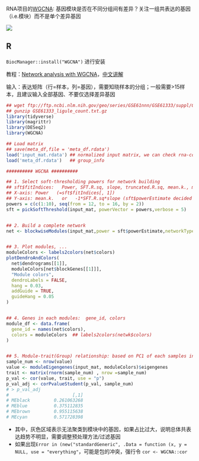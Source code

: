 

RNA项目的[WGCNA](https://www.rdocumentation.org/packages/WGCNA): 基因模块是否在不同分组间有差异？关注一组共表达的基因（i.e.模块）而不是单个差异基因


![](https://media.springernature.com/full/springer-static/image/art%3A10.1186%2F1471-2105-9-559/MediaObjects/12859_2008_Article_2544_Fig1_HTML.jpg?as=webp)




## R

```BiocManager::install("WGCNA")``` 进行安装

教程：[Network analysis with WGCNA](https://bioinformaticsworkbook.org/tutorials/wgcna.html)，[中文讲解](https://www.jianshu.com/p/b24e5f52a7a7)

输入：表达矩阵（行=样本，列=基因），需要知晓样本的分组；一般需要>15样本，且建议输入全部基因、不要仅选择差异基因



```R
## wget ftp://ftp.ncbi.nlm.nih.gov/geo/series/GSE61nnn/GSE61333/suppl/GSE61333_ligule_count.txt.gz
## gunzip GSE61333_ligule_count.txt.gz
library(tidyverse)    
library(magrittr)  
library(DESeq2)
library(WGCNA)   

## Load matrix
## save(meta_df,file = 'meta_df.rdata')
load('input_mat.rdata') ## normalized input matrix, we can check rna-counts of each sample via violin_plots
load('meta_df.rdata')   ## group_info

########## WGCNA ##########

## 1. Select soft-thresholding powers for network building
## sft$fitIndices:   Power, SFT.R.sq, slope, truncated.R.sq, mean.k., median.k., max.k
## X-axis: Power   (=sft$fitIndices[, 1])
## Y-axis: mean.k.   or   -1*SFT.R.sq*slope (sft$powerEstimate decided upon this value)
powers = c(c(1:10), seq(from = 12, to = 16, by = 2))
sft = pickSoftThreshold(input_mat, powerVector = powers,verbose = 5)


## 2. Build a complete network
net <- blockwiseModules(input_mat,power = sft$powerEstimate,networkType = "signed")


## 3. Plot modules, ...
moduleColors <- labels2colors(net$colors)
plotDendroAndColors(
  net$dendrograms[[1]],
  moduleColors[net$blockGenes[[1]]],
  "Module colors",
  dendroLabels = FALSE,
  hang = 0.03,
  addGuide = TRUE,
  guideHang = 0.05
)


## 4. Genes in each modules:  gene_id, colors
module_df <- data.frame(
  gene_id = names(net$colors),
  colors = moduleColors  ## labels2colors(netwk$colors)
)


## 5. Module-trait(Group) relationship: based on PC1 of each samples in each module (the so-called eigengenes)
sample_num <- nrow(value)
value <- moduleEigengenes(input_mat, moduleColors)$eigengenes
trait <- matrix(rnorm(sample_num) , nrow =sample_num)
p_val <- cor(value, trait, use = "p")
p_val_adj <- corPvalueStudent(p_val, sample_num)
# > p_val_adj
#                        [,1]
# MEblack         0.261063268
# MEblue          0.375112835
# MEbrown         0.955115638
# MEcyan          0.571728398
```

* 其中，灰色区域表示无法聚类到模块中的基因，如果占比过大，说明总体共表达趋势不明显，需要调整预处理方法/过滤基因
* 如果出现```Error in (new("standardGeneric", .Data = function (x, y = NULL, use = "everything"```，可能是包的冲突，强行令 ```cor <- WGCNA::cor```

